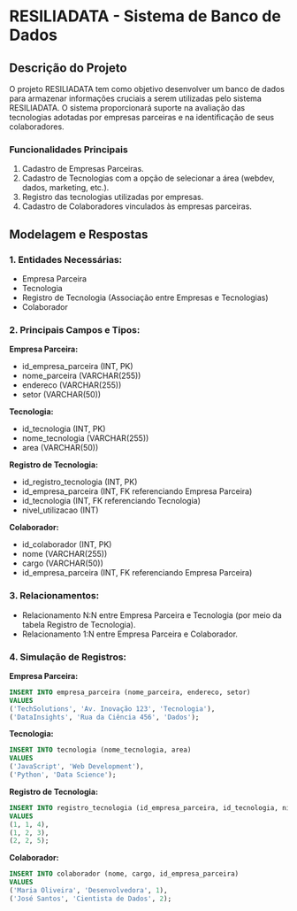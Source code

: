 # RESILIADATA - Sistema de Banco de Dados

## Descrição do Projeto

O projeto RESILIADATA tem como objetivo desenvolver um banco de dados para armazenar informações cruciais a serem utilizadas pelo sistema RESILIADATA. O sistema proporcionará suporte na avaliação das tecnologias adotadas por empresas parceiras e na identificação de seus colaboradores.

### Funcionalidades Principais

1. Cadastro de Empresas Parceiras.
2. Cadastro de Tecnologias com a opção de selecionar a área (webdev, dados, marketing, etc.).
3. Registro das tecnologias utilizadas por empresas.
4. Cadastro de Colaboradores vinculados às empresas parceiras.

## Modelagem e Respostas

### 1. Entidades Necessárias:

- Empresa Parceira
- Tecnologia
- Registro de Tecnologia (Associação entre Empresas e Tecnologias)
- Colaborador

### 2. Principais Campos e Tipos:

**Empresa Parceira:**
- id_empresa_parceira (INT, PK)
- nome_parceira (VARCHAR(255))
- endereco (VARCHAR(255))
- setor (VARCHAR(50))

**Tecnologia:**
- id_tecnologia (INT, PK)
- nome_tecnologia (VARCHAR(255))
- area (VARCHAR(50))

**Registro de Tecnologia:**
- id_registro_tecnologia (INT, PK)
- id_empresa_parceira (INT, FK referenciando Empresa Parceira)
- id_tecnologia (INT, FK referenciando Tecnologia)
- nivel_utilizacao (INT)

**Colaborador:**
- id_colaborador (INT, PK)
- nome (VARCHAR(255))
- cargo (VARCHAR(50))
- id_empresa_parceira (INT, FK referenciando Empresa Parceira)

### 3. Relacionamentos:

- Relacionamento N:N entre Empresa Parceira e Tecnologia (por meio da tabela Registro de Tecnologia).
- Relacionamento 1:N entre Empresa Parceira e Colaborador.

### 4. Simulação de Registros:

**Empresa Parceira:**
```sql
INSERT INTO empresa_parceira (nome_parceira, endereco, setor)
VALUES 
('TechSolutions', 'Av. Inovação 123', 'Tecnologia'),
('DataInsights', 'Rua da Ciência 456', 'Dados');
```

**Tecnologia:**
```sql
INSERT INTO tecnologia (nome_tecnologia, area)
VALUES 
('JavaScript', 'Web Development'),
('Python', 'Data Science');
```

**Registro de Tecnologia:**
```sql
INSERT INTO registro_tecnologia (id_empresa_parceira, id_tecnologia, nivel_utilizacao)
VALUES 
(1, 1, 4),
(1, 2, 3),
(2, 2, 5);
```

**Colaborador:**
```sql
INSERT INTO colaborador (nome, cargo, id_empresa_parceira)
VALUES 
('Maria Oliveira', 'Desenvolvedora', 1),
('José Santos', 'Cientista de Dados', 2);
```

